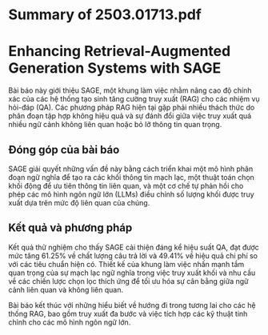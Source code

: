 # Summary of 2503.01713.pdf

# Enhancing Retrieval-Augmented Generation Systems with SAGE

Bài báo này giới thiệu SAGE, một khung làm việc nhằm nâng cao độ chính xác của các hệ thống tạo sinh tăng cường truy xuất (RAG) cho các nhiệm vụ hỏi-đáp (QA). Các phương pháp RAG hiện tại gặp phải nhiều thách thức do phân đoạn tập hợp không hiệu quả và sự đánh đổi giữa việc truy xuất quá nhiều ngữ cảnh không liên quan hoặc bỏ lỡ thông tin quan trọng.

## Đóng góp của bài báo

SAGE giải quyết những vấn đề này bằng cách triển khai một mô hình phân đoạn ngữ nghĩa để tạo ra các khối thông tin mạch lạc, một thuật toán chọn khối động để ưu tiên thông tin liên quan, và một cơ chế tự phản hồi cho phép các mô hình ngôn ngữ lớn (LLMs) điều chỉnh số lượng khối được truy xuất dựa trên mức độ liên quan của chúng.

## Kết quả và phương pháp

Kết quả thử nghiệm cho thấy SAGE cải thiện đáng kể hiệu suất QA, đạt được mức tăng 61.25% về chất lượng câu trả lời và 49.41% về hiệu quả chi phí so với các tiêu chuẩn hiện có. Thiết kế của khung làm việc nhấn mạnh tầm quan trọng của sự mạch lạc ngữ nghĩa trong việc truy xuất khối và nhu cầu về các chiến lược chọn lọc thích ứng để tối ưu hóa sự cân bằng giữa ngữ cảnh liên quan và không liên quan.

Bài báo kết thúc với những hiểu biết về hướng đi trong tương lai cho các hệ thống RAG, bao gồm truy xuất đa bước và việc tích hợp các kỹ thuật tinh chỉnh cho các mô hình ngôn ngữ lớn.
